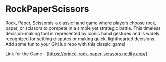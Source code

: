 # RockPaperScissors

Rock, Paper, Scissorsis a classic hand game where players choose rock, paper, or scissors to compete in a simple yet strategic battle. This timeless decision-making tool is represented by iconic hand gestures and is widely recognized for settling disputes or making quick, lighthearted decisions. Add some fun to your GitHub repo with this classic game!

Link for the Game - [https://prince-rock-paper-scissors.netlify.app/]

